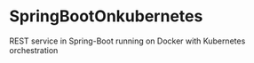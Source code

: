 # SpringBootOnkubernetes
REST service in Spring-Boot running on Docker with Kubernetes orchestration
